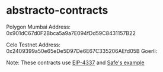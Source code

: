 # abstracto-contracts

Polygon Mumbai Address: 0x901dC67d0F2Bbca5a9a7E094fDd59C8431157B22

Celo Testnet Address: 0x2409399a50e65eDe5D97De6E67C335206AEfd05B
Goerli: 


Note: These contracts use [EIP-4337](https://github.com/ethereum/EIPs/blob/master/EIPS/eip-4337.md) and [Safe's example](https://github.com/5afe/eip4337-diatomic/blob/alternative_impl_richard/contracts/EIP4337Module.sol)
